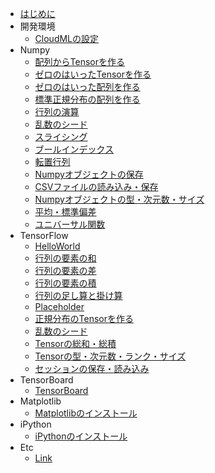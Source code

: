 
* [はじめに](README.md)
* 開発環境
	* [CloudMLの設定](cloudml.md)
* Numpy
    * [配列からTensorを作る](numpy_arrmat.md)
    * [ゼロのはいったTensorを作る](numpy_zerotensor.md)
    * [ゼロのはいった配列を作る](numpy004.md)
    * [標準正規分布の配列を作る](numpy005.md)
    * [行列の演算](numpy006.md)
    * [乱数のシード](numpy007.md)
    * [スライシング](numpy008.md)
    * [ブールインデックス](numpy009.md)
    * [転置行列](numpy010.md)
    * [Numpyオブジェクトの保存](numpy011.md)
    * [CSVファイルの読み込み・保存](numpy012.md)
    * [Numpyオブジェクトの型・次元数・サイズ](numpy013.md)
    * [平均・標準偏差](numpy014.md)
    * [ユニバーサル関数](numpy015.md)
* TensorFlow
    * [HelloWorld](tensorflow002.md)
    * [行列の要素の和](tensorflow_add.md)
    * [行列の要素の差](tensorflow_sub.md)
    * [行列の要素の積](tensorflow_mul.md)
    * [行列の足し算と掛け算](tensorflow003.md)
    * [Placeholder](tensorflow004.md)
    * [正規分布のTensorを作る](tensorflow005.md)
    * [乱数のシード](tensorflow006.md)
    * [Tensorの総和・総積](tensorflow007.md)
    * [Tensorの型・次元数・ランク・サイズ](tensorflow008.md)
    * [セッションの保存・読み込み](tensorflow009.md)
* TensorBoard
    * [TensorBoard](tensorboard.md)
* Matplotlib
    * [Matplotlibのインストール](matplotlib.md)
* iPython
    * [iPythonのインストール](ipython.md)
* Etc
    * [Link](link.md)


